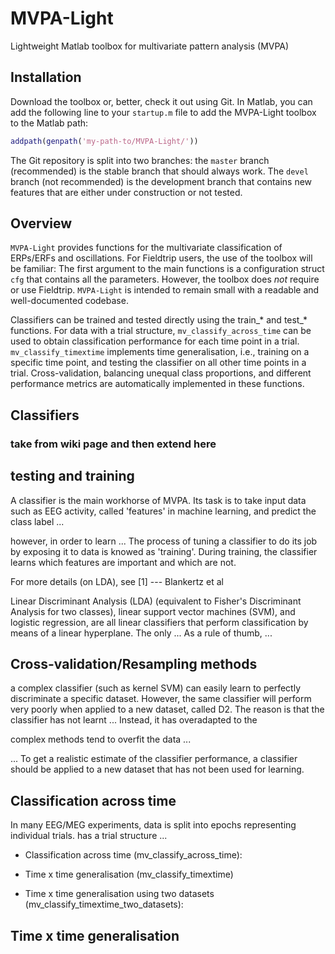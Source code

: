 # MVPA-Light
Lightweight Matlab toolbox for multivariate pattern analysis (MVPA)

## Installation
Download the toolbox or, better, check it out using Git. In Matlab, you can add the following line to your `startup.m` file to add the MVPA-Light toolbox to the Matlab path:

```Matlab
addpath(genpath('my-path-to/MVPA-Light/'))
```

The Git repository is split into two branches: the `master` branch (recommended) is the stable branch that should always work. The `devel` branch (not recommended) is the development branch that contains new features that are either under construction or not tested.

## Overview
`MVPA-Light` provides functions for the multivariate classification of ERPs/ERFs and oscillations. For Fieldtrip users, the use of the toolbox will be familiar: The first argument to the main functions is a configuration struct `cfg` that contains all the parameters. However, the toolbox does *not* require or use Fieldtrip. `MVPA-Light` is intended to remain small with a readable and well-documented codebase.

Classifiers can be trained and tested directly using the train_* and test_* functions. For data with a trial structure, `mv_classify_across_time` can be used to obtain classification performance for each time point in a trial. `mv_classify_timextime` implements time generalisation, i.e., training on a specific time point, and testing the classifier on all other time points in a trial. Cross-validation, balancing unequal class proportions, and different performance metrics are automatically implemented in these functions.

## Classifiers

### take from wiki page and then extend here


## testing and training 

A classifier is the main workhorse of MVPA. Its task is to take input data such as EEG activity, called 'features' in machine learning, and predict the class label ... 


however, in order to learn ... 
The process of tuning a classifier to do its job by exposing it to data is knowed as 'training'. During training, the classifier learns which features are important and which are not.

For more details (on LDA), see [1] --- Blankertz et al

Linear Discriminant Analysis (LDA) (equivalent to Fisher's Discriminant Analysis for two classes), linear support vector machines (SVM), and logistic regression, are all linear classifiers that perform classification by means of a linear hyperplane. The only ...
As a rule of thumb, ... 

## Cross-validation/Resampling methods

a complex classifier (such as kernel SVM) can easily learn to perfectly discriminate a specific dataset. However, the same classifier will perform very poorly when applied to a new dataset, called D2. The reason is that the classifier has not learnt ... Instead, it has overadapted to the 

complex methods tend to overfit the data ... 

...
To get a realistic estimate of the classifier performance, a classifier should be applied to a new dataset that has not been used for learning.

## Classification across time
In many EEG/MEG experiments, data is split into epochs representing individual trials. 
 has a trial structure ... 

* Classification across time (mv_classify_across_time): 

* Time x time generalisation (mv_classify_timextime)

* Time x time generalisation using two datasets (mv_classify_timextime_two_datasets): 

## Time x time generalisation







